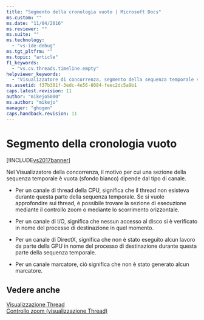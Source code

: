 ```yaml
---
title: "Segmento della cronologia vuoto | Microsoft Docs"
ms.custom: ""
ms.date: "11/04/2016"
ms.reviewer: ""
ms.suite: ""
ms.technology: 
  - "vs-ide-debug"
ms.tgt_pltfrm: ""
ms.topic: "article"
f1_keywords: 
  - "vs.cv.threads.timeline.empty"
helpviewer_keywords: 
  - "Visualizzatore di concorrenza, segmento della sequenza temporale vuoto"
ms.assetid: f37b301f-3edc-4e56-8084-feec2dc5a9b1
caps.latest.revision: 11
author: "mikejo5000"
ms.author: "mikejo"
manager: "ghogen"
caps.handback.revision: 11
---
```

# Segmento della cronologia vuoto
[!INCLUDE[vs2017banner](../code-quality/includes/vs2017banner.md)]

Nel Visualizzatore della concorrenza, il motivo per cui una sezione della sequenza temporale è vuota \(sfondo bianco\) dipende dal tipo di canale.  
  
-   Per un canale di thread della CPU, significa che il thread non esisteva durante questa parte della sequenza temporale.  Se si vuole approfondire sui thread, è possibile trovare la sezione di esecuzione mediante il controllo zoom o mediante lo scorrimento orizzontale.  
  
-   Per un canale di I\/O, significa che nessun accesso al disco si è verificato in nome del processo di destinazione in quel momento.  
  
-   Per un canale di DirectX, significa che non è stato eseguito alcun lavoro da parte della GPU in nome del processo di destinazione durante questa parte della sequenza temporale.  
  
-   Per un canale marcatore, ciò significa che non è stato generato alcun marcatore.  
  
## Vedere anche  
 [Visualizzazione Thread](../profiling/threads-view-parallel-performance.md)   
 [Controllo zoom \(visualizzazione Thread\)](../profiling/zoom-control-threads-view.md)